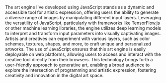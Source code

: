 The art engine I've developed using JavaScript stands as a dynamic and accessible tool for artistic expression, offering users the ability to generate a diverse range of images by manipulating different input layers. Leveraging the versatility of JavaScript, particularly with frameworks like TensorFlow.js or other machine learning libraries, the engine utilizes deep learning models to interpret and transform input parameters into visually captivating images. Artists and creatives can experiment with various layers, such as color schemes, textures, shapes, and more, to craft unique and personalized artworks. The use of JavaScript ensures that this art engine is easily deployable on web platforms, allowing users to access and interact with the creative tool directly from their browsers. This technology brings forth a user-friendly approach to generative art, enabling a broad audience to explore the intersection of programming and artistic expression, fostering creativity and innovation in the digital art space.
